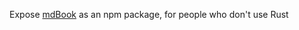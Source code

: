 Expose [mdBook](https://github.com/rust-lang/mdBook) as an npm package, for people who don't use Rust
